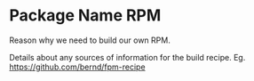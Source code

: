 #  Package Name RPM

Reason why we need to build our own RPM.

Details about any sources of information for the build recipe.
Eg. https://github.com/bernd/fpm-recipe

